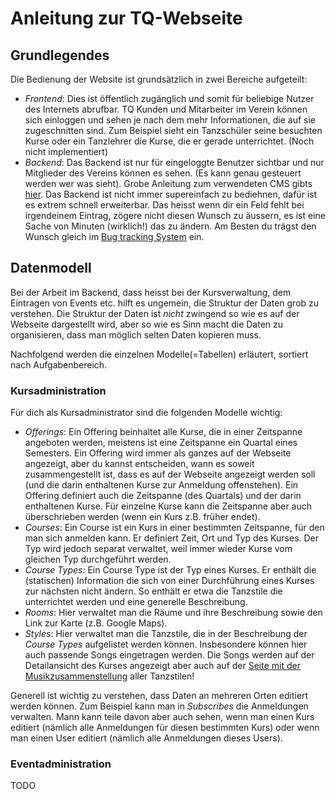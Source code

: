 # Anleitung zur TQ-Webseite
## Grundlegendes

Die Bedienung der Website ist grundsätzlich in zwei Bereiche aufgeteilt:

* *Frontend*: Dies ist öffentlich zugänglich und somit für beliebige Nutzer des Internets abrufbar. TQ Kunden und Mitarbeiter im Verein können sich einloggen und sehen je nach dem mehr Informationen, die auf sie zugeschnitten sind. Zum Beispiel sieht ein Tanzschüler seine besuchten Kurse oder ein Tanzlehrer die Kurse, die er gerade unterrichtet. (Noch nicht implementiert)
* *Backend*: Das Backend ist nur für eingeloggte Benutzer sichtbar und nur Mitglieder des Vereins können es sehen. (Es kann genau gesteuert werden wer was sieht). Grobe Anleitung zum verwendeten CMS gibts [hier](https://django-cms.readthedocs.org/en/support-3.0.x/user/reference/page_admin.html). Das Backend ist nicht immer supereinfach zu bediehnen, dafür ist es extrem schnell erweiterbar. Das heisst wenn dir ein Feld fehlt bei irgendeinem Eintrag, zögere nicht diesen Wunsch zu äussern, es ist eine Sache von Minuten (wirklich!) das zu ändern. Am Besten du trägst den Wunsch gleich im [Bug tracking System](https://github.com/gitsimon/tq_website/issues) ein.

## Datenmodell

Bei der Arbeit im Backend, dass heisst bei der Kursverwaltung, dem Eintragen von Events etc. hilft es ungemein, die Struktur der Daten grob zu verstehen. Die Struktur der Daten ist *nicht* zwingend so wie es auf der Webseite dargestellt wird, aber so wie es Sinn macht die Daten zu organisieren, dass man möglich selten Daten kopieren muss.

Nachfolgend werden die einzelnen Modelle(=Tabellen) erläutert, sortiert nach Aufgabenbereich.

### Kursadministration

Für dich als Kursadministrator sind die folgenden Modelle wichtig:

* *Offerings*: Ein Offering beinhaltet alle Kurse, die in einer Zeitspanne angeboten werden, meistens ist eine Zeitspanne ein Quartal eines Semesters. Ein Offering wird immer als ganzes auf der Webseite angezeigt, aber du kannst entscheiden, wann es soweit zusammengestellt ist, dass es auf der Webseite angezeigt werden soll (und die darin enthaltenen Kurse zur Anmeldung offenstehen).
Ein Offering definiert auch die Zeitspanne (des Quartals) und der darin enthaltenen Kurse. Für einzelne Kurse kann die Zeitspanne aber auch überschrieben werden (wenn ein Kurs z.B. früher endet).
* *Courses*: Ein Course ist ein Kurs in einer bestimmten Zeitspanne, für den man sich anmelden kann. Er definiert Zeit, Ort und Typ des Kurses. Der Typ wird jedoch separat verwaltet, weil immer wieder Kurse vom gleichen Typ durchgeführt werden.
* *Course Types*: Ein Course Type ist der Typ eines Kurses. Er enthält die (statischen) Information die sich von einer Durchführung eines Kurses zur nächsten nicht ändern. So enthält er etwa die Tanzstile die unterrichtet werden und eine generelle Beschreibung.
* *Rooms*: Hier verwaltet man die Räume und ihre Beschreibung sowie den Link zur Karte (z.B. Google Maps).
* *Styles*: Hier verwaltet man die Tanzstile, die in der Beschreibung der *Course Types* aufgelistet werden können. Insbesondere können hier auch passende Songs eingetragen werden. Die Songs werden auf der Detailansicht des Kurses angezeigt aber auch auf der [Seite mit der Musikzusammenstellung](//tq.ethz.ch/courses/music/) aller Tanzstilen!

Generell ist wichtig zu verstehen, dass Daten an mehreren Orten editiert werden können. Zum Beispiel kann man in *Subscribes* die Anmeldungen verwalten. Mann kann teile davon aber auch sehen, wenn man einen Kurs editiert (nämlich alle Anmeldungen für diesen bestimmten Kurs) oder wenn man einen User editiert (nämlich alle Anmeldungen dieses Users).

### Eventadministration

TODO
